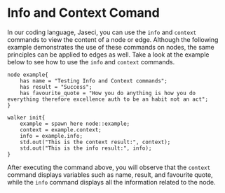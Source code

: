 # Info and Context Comand 

In our coding language, Jaseci, you can use the `info` and `context` commands to view the content of a node or edge. Although the following example demonstrates the use of these commands on nodes, the same principles can be applied to edges as well. Take a look at the example below to see how to use the `info` and `context` commands.

```jac
node example{
    has name = "Testing Info and Context commands";
    has result = "Success";
    has favourite_quote = "How you do anything is how you do everything therefore excellence auth to be an habit not an act";
}

walker init{
    example = spawn here node::example;
    context = example.context;
    info = example.info;
    std.out("This is the context result:", context);
    std.out("This is the info result:", info);
}
```

After executing the command above, you will observe that the `context` command displays variables such as name, result, and favourite quote, while the `info` command displays all the information related to the node.